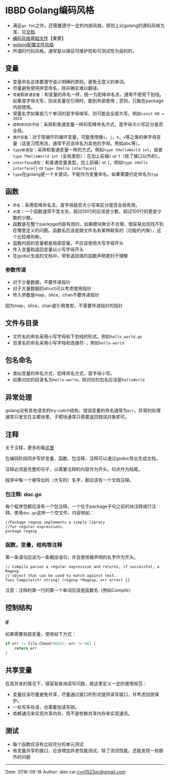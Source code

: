# IBBD Golang编码风格

- 满足`go fmt`之外，还需要遵守一定的内部风格，原则上以golang的源码风格为准，见[文档](https://github.com/golang/go)
- [编码风格基础文件](https://github.com/Ronmi/effectivego-tw/blob/master/effectivego.md)【重要】
- [golang配置文件风格](/golang/golang-env-config.md)
- 所谓的代码风格，通常是以保证可维护性和可测试性为目的的。

## 变量

- 变量命名总体要遵守语义明确的原则，避免无意义的单词。
- 尽量避免使用拼音命名，除非确实难以翻译。
- `常量`和`普通变量`：和变量的命名一样，统一为驼峰命名法，通常不使用下划线。如果首字母大写，则该变量在引用时，能别外部使用；否则，只能在package内部使用。
- 常量名字如果是几个单词的首字母缩写，则可能会全部大写，例如`const KB = 1024`
- `结构体内的字段`：采用和普通变量一样的驼峰命名方式，首字母大小写区分是否全局。
- `循环变量`：对于短循环的循环变量，可能使用像`i`，`j`，`k`，`v`等之类的单字母变量（这是习惯用法，通常不应该命名为其他的字母，例如abc等）。
- `type新类型`：采用和普通变量一样的方式。例如`type tHelloWorld int`，或者`type THelloWorld int`（全局类型）：在加上前缀`t` or `T`（除了接口以外的）。
- `interface类型`：和普通变量类型，加上前缀`i` or `I`，例如`type iHello interface{}` or `type IHello interface{}`
- `type`在golang是一个关键词，不能作为变量命名，如果需要约定命名为`typ`


## 函数

- `命名`：采用驼峰命名法，首字母是否大小写来区分是否全局有效。
- `长度`：一个函数通常不宜太长，超过50行的应该是少数，超过100行的更是少数的少数。
- 函数是在整个package内部有效的，如果模块聚合不合理，很容易出现找不到在哪里定义的问题。函数名应该是跟文件名有某种联系的（功能的内聚），这个比较难判断。
- 函数内部的变量都是局部变量，不应该使用大写字母开头
- 传入变量和返回变量以小写字母开头
- 在godoc生成的文档中，带有返回值的函数声明更利于理解

### 参数传递

- 对于少量数据，不要传递指针
- 对于大量数据的struct可以考虑使用指针
- 传入参数是map，slice，chan不要传递指针

因为map，slice，chan是引用类型，不需要传递指针的指针

## 文件与目录

- 文件名的命名采用小写字母和下划线的形式。例如`hello_world.go`
- 目录名的命名采用小写字母和连接符`-`，例如`hello-world`

## 包名命名

- 类似变量的命名方式，驼峰命名方式，首字母小写。
- 如果对应的目录名为`hello-world`，则对应的包名应该是`helloWorld`

## 异常处理

golang没有其他语言的try-catch结构，错误变量的命名通常为`err`，异常的处理通常只发生在主模块里，子模块通常只需要返回错误对象即可。

## 注释

关于注释，更多的看[这里](http://www.philo.top/2015/07/10/golang-doc/)

在编码阶段同步写好变量、函数、包注释，注释可以通过godoc导出生成文档。

注释必须是完整的句子，以需要注释的内容作为开头，句点作为结尾。

程序中每一个被导出的（大写的）名字，都应该有一个文档注释。

### 包注释: doc.go

每个程序包都应该有一个包注释，一个位于package子句之前的块注释或行注释。使用`doc.go`这样一个空文件，内容例如：

```
//Package regexp implements a simple library 
//for regular expressions.
package regexp 
```

### 函数，变量，结构等注释

第一条语句应该为一条概括语句，并且使用被声明的名字作为开头。

```
// Compile parses a regular expression and returns, if successful, a Regexp
// object that can be used to match against text.
func Compile(str string) (regexp *Regexp, err error) {}
```

注意：注释的第一行的第一个单词应该是函数名（例如Compile）

## 控制结构

### if

如果需要局部变量，使用如下方式：

```go
if err := file.Chmod(0664); err != nil {
    return err
}
```

## 共享变量

在高并发的情况下，很容易查询读写问题，故这里定义一定的使用规范：

- 变量应该尽量避免共享，尽量通过接口的形式提供读写接口，并考虑加锁保护。
- 一处写多处读，也需要加读写锁。
- 依赖通讯来实现共享内存，而不是依赖共享内存来实现通讯。

## 测试

- 每个函数应该有比较充分的单元测试
- 有变量共享的接口，应该增加并发性能测试，除了测试性能，还能发现一些额外的问题


---------

Date: 2016-09-18  Author: alex cai <cyy0523xc@gmail.com>
